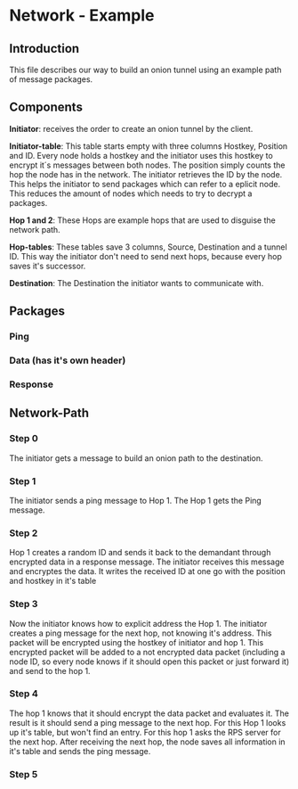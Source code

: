 # Network - Example

## Introduction 
This file describes our way to build an onion tunnel using an example path of message packages. 

## Components 
**Initiator**: receives the order to create an onion tunnel by the client. 

**Initiator-table**: 
This table starts empty with three columns Hostkey, Position and ID. Every node holds a hostkey and the initiator uses this hostkey to encrypt it´s messages between both nodes. The position simply counts the hop the node has in the network. The initiator retrieves the ID by the node. This helps the initiator to send packages which can refer to a eplicit node. This reduces the amount of nodes which needs to try to decrypt a packages.

**Hop 1 and 2**: These Hops are example hops that are used to disguise the network path.

**Hop-tables**: These tables save 3 columns, Source, Destination and a tunnel ID. This way the initiator don't need to send next hops, because every hop saves it's successor.

**Destination**: The Destination the initiator wants to communicate with.

## Packages
### Ping 
### Data (has it's own header)
### Response

## Network-Path

### Step 0 
The initiator gets a message to build an onion path to the destination.

### Step 1 
The initiator sends a ping message to Hop 1. The Hop 1 gets the Ping message. 

### Step 2 
Hop 1 creates a random ID and sends it back to the demandant through encrypted data in a response message.
The initiator receives this message and encryptes the data. It writes the received ID at one go with the position and hostkey in it's table

### Step 3 
Now the initiator knows how to explicit address the Hop 1. The initiator creates a ping message for the next hop, not knowing it's address. This packet will be encrypted using the hostkey of initiator and hop 1. This encrypted packet will be added to a not encrypted data packet (including a node ID, so every node knows if it should open this packet or just forward it) and send to the hop 1.

### Step 4 
The hop 1 knows that it should encrypt the data packet and evaluates it. The result is it should send a ping message to the next hop. For this Hop 1 looks up it's table, but won't find an entry. For this hop 1 asks the RPS server for the next hop. After receiving the next hop, the node saves all information in it's table and sends the ping message.

### Step 5
